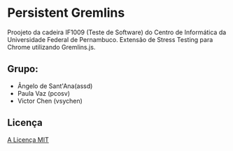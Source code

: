 # Persistent Gremlins
Proojeto da cadeira IF1009 (Teste de Software) do Centro de Informática da Universidade Federal de Pernambuco. Extensão de Stress Testing para Chrome utilizando Gremlins.js.

## Grupo:
* Ângelo de Sant'Ana(assd)
* Paula Vaz (pcosv)
* Victor Chen (vsychen)

## Licença
[A Licença MIT](https://raw.githubusercontent.com/vsychen/stress-testing-if1009/master/LICENSE)
